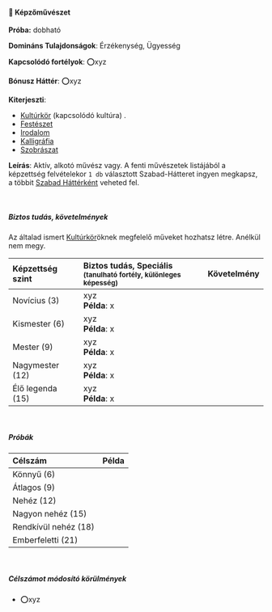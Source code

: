 #### 🔵 Képzőművészet

**Próba:** dobható

**Domináns Tulajdonságok**: Érzékenység, Ügyesség

**Kapcsolódó fortélyok**: ⭕xyz

**Bónusz Háttér**: ⭕xyz

**Kiterjeszti**:
- [Kultúrkör](../hatterek.szabad/kulturkor.md) (kapcsolódó kultúra)
.
- [Festészet](../hatterek.szabad/festeszet.md)
- [Irodalom](../hatterek.szabad/irodalom.md)
- [Kalligráfia](../hatterek.szabad/kalligrafia.md)
- [Szobrászat](../hatterek.szabad/szobraszat.md)


**Leírás**: Aktív, alkotó művész vagy. A fenti művészetek listájából a képzettség felvételekor `1 db` választott Szabad-Hátteret ingyen megkapsz, a többit [Szabad Háttérként](../042_szabad_hatterek.md) veheted fel.

<br />

##### Biztos tudás, követelmények

Az általad ismert [Kultúrkör](../hatterek.szabad/kulturkor.md)öknek megfelelő műveket hozhatsz létre. Anélkül nem megy.

| Képzettség szint | Biztos tudás, Speciális <br /><sub>(tanulható fortély, különleges  képesség)</sub> | Követelmény |
|:---------------- |:---------------------------------------------------------------------------------- |:-----------:|
| Novícius (3)     | xyz <br /> **Példa**: x                                                            |             |
| Kismester (6)    | xyz <br /> **Példa**: x                                                            |             |
| Mester (9)       | xyz <br /> **Példa**: x                                                            |             |
| Nagymester (12)  | xyz <br /> **Példa**: x                                                            |             |
| Élő legenda (15) | xyz <br /> **Példa**: x                                                            |             |

<br />

##### Próbák

| Célszám | Példa  |
| :----------- | :----------- |
| Könnyű       (6)  | |
| Átlagos      (9)  | |
| Nehéz        (12) | |
| Nagyon nehéz (15) | |
| Rendkívül nehéz (18) | |
| Emberfeletti (21) | |

<br />

##### Célszámot módosító körülmények

- ⭕xyz



